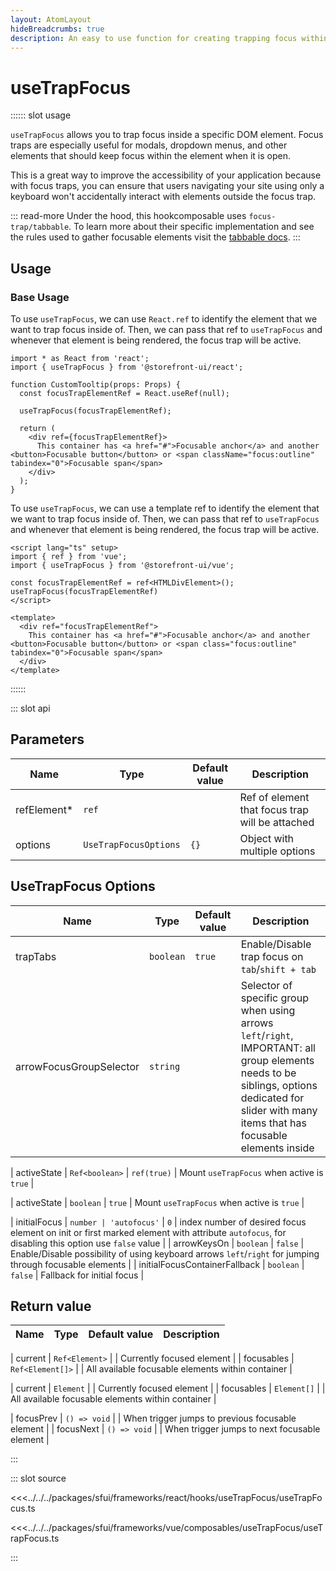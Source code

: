 ```yaml
---
layout: AtomLayout
hideBreadcrumbs: true
description: An easy to use function for creating trapping focus within an element.
---
```


# useTrapFocus

:::::: slot usage

`useTrapFocus` allows you to trap focus inside a specific DOM element. Focus traps are especially useful for modals, dropdown menus, and other elements that should keep focus within the element when it is open.

This is a great way to improve the accessibility of your application because with focus traps, you can ensure that users navigating your site using only a keyboard won't accidentally interact with elements outside the focus trap.

::: read-more
Under the hood, this <!-- react -->hook<!-- end react --><!-- vue -->composable<!-- end vue --> uses `focus-trap/tabbable`. To learn more about their specific implementation and see the rules used to gather focusable elements visit the [tabbable docs](https://github.com/focus-trap/tabbable).
:::

## Usage

### Base Usage
<!-- react -->

To use `useTrapFocus`, we can use `React.ref` to identify the element that we want to trap focus inside of. Then, we can pass that ref to `useTrapFocus` and whenever that element is being rendered, the focus trap will be active.

<SourceCode>

```tsx
import * as React from 'react';
import { useTrapFocus } from '@storefront-ui/react';

function CustomTooltip(props: Props) {
  const focusTrapElementRef = React.useRef(null);

  useTrapFocus(focusTrapElementRef);

  return (
    <div ref={focusTrapElementRef}>
      This container has <a href="#">Focusable anchor</a> and another <button>Focusable button</button> or <span className="focus:outline" tabindex="0">Focusable span</span>
    </div>
  );
}
```
</SourceCode>

<!-- end react -->
<!-- vue -->

To use `useTrapFocus`, we can use a template ref to identify the element that we want to trap focus inside of. Then, we can pass that ref to `useTrapFocus` and whenever that element is being rendered, the focus trap will be active.

<SourceCode>

```vue
<script lang="ts" setup>
import { ref } from 'vue';
import { useTrapFocus } from '@storefront-ui/vue';

const focusTrapElementRef = ref<HTMLDivElement>();
useTrapFocus(focusTrapElementRef)
</script>

<template>
  <div ref="focusTrapElementRef">
    This container has <a href="#">Focusable anchor</a> and another <button>Focusable button</button> or <span class="focus:outline" tabindex="0">Focusable span</span>
  </div>
</template>
```
</SourceCode>
<!-- end vue -->
::::::

::: slot api

## Parameters

| Name      | Type                  | Default value | Description |
| --------- | --------------------- | ------------- | ----------- |
| refElement\* | `ref`    |      | Ref of element that focus trap will be attached              |
| options  | `UseTrapFocusOptions` | `{}`              | Object with multiple options  |

## UseTrapFocus Options

| Name      | Type                  | Default value | Description |
| --------- | --------------------- | ------------- | ----------- |
| trapTabs  | `boolean`    | `true`     | Enable/Disable trap focus on `tab`/`shift + tab`              |
| arrowFocusGroupSelector  | `string`    |      | Selector of specific group when using arrows `left`/`right`, IMPORTANT: all group elements needs to be siblings, options dedicated for slider with many items that has focusable elements inside              |
<!-- vue -->
| activeState  | `Ref<boolean>` | `ref(true)`              | Mount `useTrapFocus` when active is `true`  |
<!-- end vue -->
<!-- react -->
| activeState  | `boolean` | `true`              | Mount `useTrapFocus` when active is `true`  |
<!-- end react -->
| initialFocus    | `number | 'autofocus'` | `0`       | index number of desired focus element on init or first marked element with attribute `autofocus`, for disabling this option use `false` value  |
| arrowKeysOn | `boolean`    | `false`      | Enable/Disable possibility of using keyboard arrows `left`/`right` for jumping through focusable elements              |
| initialFocusContainerFallback | `boolean`  | `false`     | Fallback for initial focus           |

## Return value

| Name            | Type           | Default value | Description |
| --------------- | -------------- | ------------- | ----------- |
<!-- vue -->
| current           | `Ref<Element>` |               |  Currently focused element |
| focusables           | `Ref<Element[]>` |               |  All available focusable elements within container |
<!-- end vue -->
<!-- react -->
| current           | `Element` |               |  Currently focused element |
| focusables           | `Element[]` |               |  All available focusable elements within container |
<!-- end react -->
| focusPrev           | `() => void` |               |  When trigger jumps to previous focusable element |
| focusNext           | `() => void` |               |  When trigger jumps to next focusable element |

:::

::: slot source
<SourceCode>

<!-- react -->
<<<../../../packages/sfui/frameworks/react/hooks/useTrapFocus/useTrapFocus.ts
<!-- end react -->
<!-- vue -->
<<<../../../packages/sfui/frameworks/vue/composables/useTrapFocus/useTrapFocus.ts
<!-- end vue -->

</SourceCode>
:::
